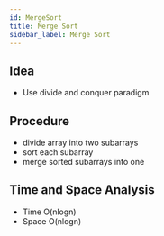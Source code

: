 ```yaml
---
id: MergeSort
title: Merge Sort
sidebar_label: Merge Sort
---
```


## Idea
- Use divide and conquer paradigm

## Procedure
- divide array into two subarrays
- sort each subarray
- merge sorted subarrays into one

## Time and Space Analysis
- Time O(nlogn)
- Space O(nlogn)
